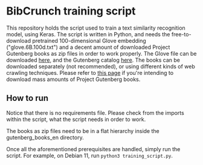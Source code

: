 # BibCrunch training script
This repository holds the script used to train a text similarity recognition model, using Keras. 
The script is written in Python, and needs the free-to-download pretrained 100-dimensional Glove embedding
("glove.6B.100d.txt") and a decent amount of downloaded
Project Gutenberg books as zip files in order to work properly. The Glove file can be downloaded
[here](https://nlp.stanford.edu/data/glove.6B.zip), and the Gutenberg catalog 
[here](https://www.gutenberg.org/cache/epub/feeds/pg_catalog.csv.zip). The books can be downloaded
separately (not recommended), or using different kinds of web crawling techniques. Please refer to
[this page](https://www.gutenberg.org/policy/robot_access.html) if you're intending to download mass 
amounts of Project Gutenberg books.

## How to run
Notice that there is no requirements file. Please check from the imports within the script, what
the script needs in order to work.

The books as zip files need to be in a flat hierarchy inside the gutenberg_books_en directory.

Once all the aforementioned prerequisites are handled, simply run the script. For example, on Debian 11, run
 `python3 training_script.py`. 
